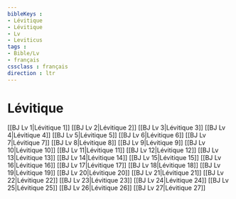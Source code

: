 ```yaml
---
bibleKeys : 
- Lévitique
- Lévitique
- Lv
- Leviticus
tags : 
- Bible/Lv
- français
cssclass : français
direction : ltr
---
```


# Lévitique

[[BJ Lv 1|Lévitique 1]]
[[BJ Lv 2|Lévitique 2]]
[[BJ Lv 3|Lévitique 3]]
[[BJ Lv 4|Lévitique 4]]
[[BJ Lv 5|Lévitique 5]]
[[BJ Lv 6|Lévitique 6]]
[[BJ Lv 7|Lévitique 7]]
[[BJ Lv 8|Lévitique 8]]
[[BJ Lv 9|Lévitique 9]]
[[BJ Lv 10|Lévitique 10]]
[[BJ Lv 11|Lévitique 11]]
[[BJ Lv 12|Lévitique 12]]
[[BJ Lv 13|Lévitique 13]]
[[BJ Lv 14|Lévitique 14]]
[[BJ Lv 15|Lévitique 15]]
[[BJ Lv 16|Lévitique 16]]
[[BJ Lv 17|Lévitique 17]]
[[BJ Lv 18|Lévitique 18]]
[[BJ Lv 19|Lévitique 19]]
[[BJ Lv 20|Lévitique 20]]
[[BJ Lv 21|Lévitique 21]]
[[BJ Lv 22|Lévitique 22]]
[[BJ Lv 23|Lévitique 23]]
[[BJ Lv 24|Lévitique 24]]
[[BJ Lv 25|Lévitique 25]]
[[BJ Lv 26|Lévitique 26]]
[[BJ Lv 27|Lévitique 27]]
